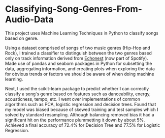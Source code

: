 # Classifying-Song-Genres-From-Audio-Data
This project uses Machine Learning Techniques in Python to classify songs based on genre. 

Using a dataset comprised of songs of two music genres (Hip-Hop and Rock), I trained a classifier to distinguish between the two genres based only on track information derived from [Echonest](http://the.echonest.com/) (now part of Spotify). Made use of pandas and seaborn packages in Python for subsetting the data, aggregating information, and creating plots when exploring the data for obvious trends or factors we should be aware of when doing machine learning. 

Next, I used the scikit-learn package to predict whether I can correctly classify a song's genre based on features such as danceability, energy, acousticness, tempo, etc. I went over implementations of common algorithms such as PCA, logistic regression and decision trees. Found that my model was biased because of skewed training and test samples which I solved by standard resampling. Although balancing removed bias it had a significant hit on the performance plummetting it down by about 5%. Achieved a final accuracy of 72.4% for Decision Tree and 77.5% for Logistic Regression. 
